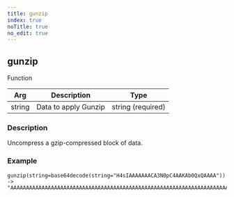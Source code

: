 ```yaml
---
title: gunzip
index: true
noTitle: true
no_edit: true
---
```




<div class="vql_item"></div>


## gunzip
<span class='vql_type pull-right page-header'>Function</span>



<div class="vqlargs"></div>

Arg | Description | Type
----|-------------|-----
string|Data to apply Gunzip|string (required)

### Description

Uncompress a gzip-compressed block of data.

### Example

```vql
gunzip(string=base64decode(string="H4sIAAAAAAACA3N0pC4AAKAb0QxQAAAA")) -> "AAAAAAAAAAAAAAAAAAAAAAAAAAAAAAAAAAAAAAAAAAAAAAAAAAAAAAAAAAAAAAAAAAAAAAAAAAAAAAAA"
```


